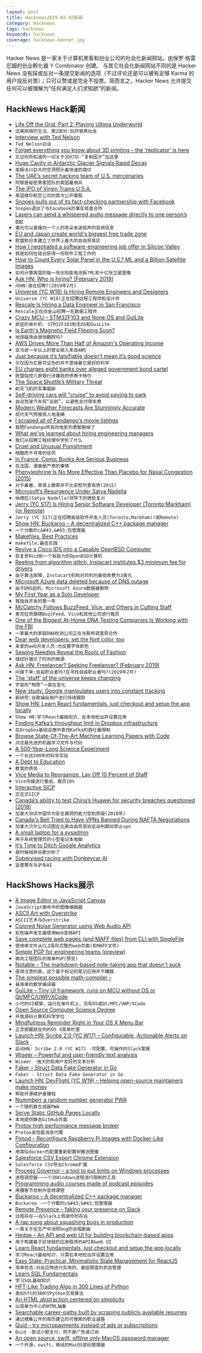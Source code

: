 ```yaml
---
layout: post
title: Hacknews2019-02-02新闻
category: Hacknews
tags: hacknews
keywords: hacknews
coverage: hacknews-banner.jpg
---
```


Hacker News 是一家关于计算机黑客和创业公司的社会化新闻网站，由保罗·格雷厄姆的创业孵化器 Y Combinator 创建。
与其它社会化新闻网站不同的是 Hacker News 没有踩或反对一条提交新闻的选项（不过评论还是可以被有足够 Karma 的用户投反对票）；只可以赞或是完全不投票。简而言之，Hacker News 允许提交任何可以被理解为“任何满足人们求知欲”的新闻。

## HackNews Hack新闻


- [Life Off the Grid, Part 2: Playing Ultima Underworld](https://www.filfre.net/2019/02/life-off-the-grid-part-2-playing-ultima-underworld/)
- `远离网络的生活，第2部分:玩终极黑社会`
- [Interview with Ted Nelson](https://www.notion.so/tools-and-craft/03-ted-nelson)
- `Ted Nelson访谈`
- [Forget everything you know about 3D printing – the ‘replicator’ is here](https://www.nature.com/articles/d41586-018-07798-9)
- `忘记你所知道的一切关于3D打印-“复制因子”在这里`
- [Huge Cavity in Antarctic Glacier Signals Rapid Decay](https://www.nasa.gov/feature/jpl/huge-cavity-in-antarctic-glacier-signals-rapid-decay)
- `南极冰川巨大的空洞预示着快速的腐烂`
- [The UAE’s secret hacking team of U.S. mercenaries](https://uk.reuters.com/article/uk-usa-spying-raven-specialreport-idUKKCN1PO1A6)
- `阿联酋秘密黑客团队的美国雇佣兵`
- [The IPO of Virgin Trains U.S.A.](https://www.bloomberg.com/opinion/articles/2019-02-01/two-billionaires-want-to-restore-the-glory-of-u-s-railroads)
- `美国维珍航空公司的首次公开募股`
- [Snopes pulls out of its fact-checking partnership with Facebook](https://www.poynter.org/fact-checking/2019/snopes-pulls-out-of-its-fact-checking-partnership-with-facebook/)
- `Snopes退出了与Facebook的事实核查合作`
- [Lasers can send a whispered audio message directly to one person’s ear](https://www.osa.org/en-us/about_osa/newsroom/news_releases/2019/new_technology_uses_lasers_to_transmit_audible_mes/)
- `激光可以直接向一个人的耳朵发送低声的音频信息`
- [EU and Japan create world&#39;s biggest free trade zone](https://www.dw.com/en/eu-and-japan-create-worlds-biggest-free-trade-zone/a-47319521)
- `欧盟和日本建立了世界上最大的自由贸易区`
- [How I negotiated a software-engineering job offer in Silicon Valley](https://blog.usejournal.com/how-i-negotiated-a-software-engineer-offer-in-silicon-valley-f11590f5c656)
- `我是如何在硅谷获得一份软件工程工作的`
- [How to Count Every Solar Panel in the U.S.? ML and a Billion Satellite Images](https://www.engineering.com/DesignerEdge/DesignerEdgeArticles/ArticleID/18348/How-Do-You-Count-Every-Solar-Panel-in-the-US-Machine-Learning-and-a-Billion-Satellite-Images.aspx)
- `如何计算美国的每一块太阳能电池板?ML和十亿张卫星图像`
- [Ask HN: Who is hiring? (February 2019)](item?id=19055166)
- `问HN:谁在招聘?(2019年2月)`
- [Universe (YC W18) Is Hiring Remote Engineers and Designers](item?id=19057946)
- `Universe (YC W18)正在招聘远程工程师和设计师`
- [Rescale Is Hiring a Data Engineer in San Francisco](https://jobs.lever.co/rescale/4882eec3-3abf-4161-af0f-5d32e3813c67?lever-origin=applied&amp;lever-source%5B%5D=Hacker%20News)
- `Rescale正在旧金山招聘一名数据工程师`
- [Crazy MCU – STM32F103 and None OS and GuiLite](https://github.com/idea4good/GuiLite)
- `疯狂的单片机- STM32F103和无OS和GuiLite`
- [Is Earth&#39;s Magnetic Field Flipping Soon?](https://www.space.com/43173-earth-magnetic-field-flips-when.html)
- `地球磁场会很快翻转吗?`
- [AWS Drives More Than Half of Amazon&#39;s Operating Income](https://www.lightreading.com/enterprise-cloud/infrastructure-and-platform/aws-drives-more-than-half-of-amazons-operating-income/d/d-id/749196)
- `亚马逊一半以上的营业收入来自AWS`
- [Just because it’s falsifiable doesn’t mean it’s good science](http://backreaction.blogspot.com/2019/01/just-because-its-falsifiable-doesnt.html)
- `仅仅因为它是可证伪的并不意味着它是好的科学`
- [EU charges eight banks over alleged government bond cartel](https://www.reuters.com/article/us-eu-antitrust-banks/eu-charges-eight-banks-over-euro-government-bond-trading-cartel-idUSKCN1PP1UA)
- `欧盟指控八家银行涉嫌政府债券卡特尔`
- [The Space Shuttle’s Military Threat](https://youzicha.tumblr.com/post/181657051514/my-favorite-part-about-the-economically-dubious)
- `航天飞机的军事威胁`
- [Self-driving cars will &#34;cruise&#34; to avoid paying to park](https://news.ucsc.edu/2019/01/millardball-vehicles.html)
- `自动驾驶汽车将“巡航”，以避免支付停车费`
- [Modern Weather Forecasts Are Stunningly Accurate](https://www.theatlantic.com/science/archive/2019/01/polar-vortex-weather-forecasting-good-now/581605/)
- `现代天气预报惊人地准确`
- [I scraped all of Fandango&#39;s movie listings](https://readypipe.com/blog/fandango-ticket-prices/)
- `我把Fandango所有的电影列表都删掉了`
- [What we&#39;ve learned about hiring engineering managers](https://circleci.com/blog/what-we-ve-learned-about-hiring-engineering-managers/)
- `我们从招聘工程经理中学到了什么`
- [Cruel and Unusual Punishment](https://harpers.org/archive/2019/02/cruel-and-unusual-punishment-2/)
- `残酷而不寻常的惩罚`
- [In France, Comic Books Are Serious Business](https://www.nytimes.com/2019/01/29/books/france-comic-books-angouleme.html)
- `在法国，漫画是严肃的事情`
- [Phenylephrine Is No More Effective Than Placebo for Nasal Congestion (2015)](https://www.jwatch.org/na39054/2015/09/17/phenylephrine-no-more-effective-placebo-nasal-congestion)
- `对于鼻塞，苯肾上腺素并不比安慰剂更有效(2015)`
- [Microsoft’s Resurgence Under Satya Nadella](https://www.wsj.com/articles/microsofts-resurgence-under-satya-nadella-11549022422)
- `纳德拉(Satya Nadella)领导下的微软复兴`
- [Jerry (YC S17) Is Hiring Senior Software Developer (Toronto;Markham) (or Remote)](https://www.workable.com/j/089F60DE31)
- `Jerry (YC S17)正在招聘高级软件开发人员(Toronto;Markham)(或Remote)`
- [Show HN: Buckaroo – A decentralized C&#43;&#43; package manager](https://github.com/LoopPerfect/buckaroo)
- `一个分散的c&#43;&#43;包管理器`
- [Makefiles, Best Practices](https://danyspin97.org/blog/makefiles-best-practices/)
- `makefile,最佳实践`
- [Revive a Cisco IDS into a Capable OpenBSD Computer](https://komlositech.wordpress.com/2018/12/30/revive-a-cisco-ids-into-a-capable-openbsd-firewall/)
- `恢复思科id到一个有能力的OpenBSD计算机`
- [Reeling from algorithm glitch, Instacart institutes $3 minimum fee for drivers](https://www.fastcompany.com/90300962/reeling-from-algorithm-glitch-instacart-institutes-3-minimum-fee-for-drivers)
- `由于算法故障，Instacart机构对司机的最低收费为3美元`
- [Microsoft Azure data deleted because of DNS outage](https://nakedsecurity.sophos.com/2019/02/01/dns-outage-turns-tables-on-azure-database-users/)
- `由于DNS宕机，Microsoft Azure数据被删除`
- [My First Year as a Solo Developer](https://mtlynch.io/solo-developer-year-1/)
- `我独自开发的第一年`
- [McClatchy Follows BuzzFeed, Vice, and Others in Cutting Staff](https://www.miaminewtimes.com/news/mcclatchy-follows-buzzfeed-vice-and-others-in-cutting-staff-11070151)
- `麦克拉奇跟随BuzzFeed、Vice和其他公司进行裁员`
- [One of the Biggest At-Home DNA Testing Companies Is Working with the FBI](https://www.buzzfeednews.com/article/salvadorhernandez/family-tree-dna-fbi-investigative-genealogy-privacy)
- `一家最大的家庭DNA检测公司正在与联邦调查局合作`
- [Dear web developers: set the font color, too](https://www.luu.io/posts/web-devs-font-color)
- `亲爱的web开发人员:也设置字体颜色`
- [Sewing Needles Reveal the Roots of Fashion](https://www.sapiens.org/archaeology/fashion-history-sewing-needles/)
- `缝纫针揭示了时尚的根源`
- [Ask HN: Freelancer? Seeking Freelancer? (February 2019)](item?id=19055165)
- `问接下来:自由职业者吗?在寻找自由职业者吗?(2019年2月)`
- [The &#39;stuff&#39; of the universe keeps changing](https://phys.org/news/2019-02-universe.html)
- `宇宙的“物质”一直在变化`
- [New study: Google manipulates users into constant tracking](https://www.forbrukerradet.no/side/google-manipulates-users-into-constant-tracking)
- `新研究:谷歌操纵用户进行持续跟踪`
- [Show HN: Learn React fundamentals, just checkout and setup the app locally](https://github.com/tyroprogrammer/learn-react-app)
- `Show HN:学习React基础知识，在本地检出并设置应用`
- [Finding Kafka’s throughput limit in Dropbox infrastructure](https://blogs.dropbox.com/tech/2019/01/finding-kafkas-throughput-limit-in-dropbox-infrastructure/)
- `在Dropbox基础设施中查找Kafka的吞吐量限制`
- [Browse State-Of-The-Art Machine Learning Papers with Code](https://paperswithcode.com/sota)
- `浏览最先进的机器学习文件与代码`
- [A 500-Year-Long Science Experiment](https://www.theatlantic.com/science/archive/2019/01/500-year-long-science-experiment/581155/)
- `一个长达500年的科学实验`
- [A Debt to Education](https://www.plough.com/en/topics/justice/social-justice/economic-justice/a-debt-to-education)
- `教育的债务`
- [Vice Media to Reorganize, Lay Off 10 Percent of Staff](https://www.hollywoodreporter.com/news/vice-media-reorganize-lay-10-percent-staff-1181785)
- `Vice传媒进行重组，裁员10%`
- [Interactive SICP](https://xuanji.appspot.com/isicp/)
- `交互式SICP`
- [Canada’s ability to test China’s Huawei for security breaches questioned (2018)](https://www.theglobeandmail.com/politics/article-us-intelligence-officials-question-canadas-ability-to-test-chinas/)
- `加拿大测试中国华为安全漏洞的能力受到质疑(2018年)`
- [Canada&#39;s Bell Tried to Have VPNs Banned During NAFTA Negotiations](https://www.techdirt.com/articles/20190130/10141941498/canadas-bell-tried-to-have-vpns-banned-during-nafta-negotiations.shtml)
- `加拿大贝尔公司试图在北美自由贸易协定谈判期间禁止vpn`
- [A small laptop for a sysadmin](https://habr.com/en/post/437912/)
- `用于系统管理员的小型笔记本电脑`
- [It’s Time to Ditch Google Analytics](https://www.fastcompany.com/90300072/its-time-to-ditch-google-analytics)
- `是时候抛弃谷歌分析了`
- [Supervised racing with Donkeycar AI](https://markku.ai/)
- `监督赛车与驴车AI`


## HackShows Hacks展示

- [ A Image Editor in JavaScript Canvas](https://github.com/victorqribeiro/photoEditor)
- `JavaScript画布中的图像编辑器`
- [ ASCII Art with Overstrike](https://github.com/hughpyle/ASR33/blob/master/asciiart/README.md)
- `ASCII艺术与Overstrike`
- [ Colored Noise Generator using Web Audio API](https://schlachter.ca/spectradoze/)
- `彩色噪声发生器使用Web音频API`
- [ Save complete web pages (and MAFF files) from CLI with SingleFile](https://github.com/gildas-lormeau/SingleFile/tree/master/cli)
- `使用单文件从CLI保存完整的web页面(和MAFF文件)`
- [ Simple PGP for engineering teams (preview)](https://www.fluidkeys.com/blog/preview-simple-pgp-for-engineering-teams/)
- `面向工程团队的简单PGP(预览)`
- [ Notable – The markdown-based note-taking app that doesn&#39;t suck](https://github.com/fabiospampinato/notable#readme)
- `值得注意的是，这个基于标记的笔记应用并不糟糕`
- [ The simplest possible math-compiler –](https://github.com/skx/math-compiler/)
- `最简单的数学编译器`
- [ GuiLite – Tiny UI framework, runs on MCU without OS or Qt/MFC/UWP/XCode](https://github.com/idea4good/GuiLite)
- `小巧的UI框架，运行在单片机上，没有OS或Qt/MFC/UWP/XCode`
- [ Open Source Computer Science Degree](https://github.com/ForrestKnight/open-source-cs)
- `开放源码计算机科学学位`
- [ Mindfulness Reminder Right in Your OS X Menu Bar](https://mindfuldevmag.com/mindful-moments-reminder.html)
- `正念提醒就在你的OS X菜单栏里`
- [Launch HN: Scribe 2.0 (YC W17) – Configurable, Actionable Alerts on Slack](https://news.ycombinator.com/item?id=19028449)
- `启动HN: Scribe 2.0 (YC W17) -可配置、可操作的Slack警报`
- [ Wiseer – Powerful and user-friendly text analysis](https://wiseer.io/)
- `Wiseer -强大的和用户友好的文本分析`
- [ Faker – Struct Data Fake Generator in Go](https://github.com/bxcodec/faker)
- `Faker - Struct Data Fake Generator in Go`
- [Launch HN: DevFlight (YC W19) – Helping open-source maintainers make money](https://news.ycombinator.com/item?id=19037467)
- `帮助开源维护者赚钱`
- [ Nummberr a random number generator PWA](https://nummberr.com)
- `一个随机数生成器PWA`
- [ Serve Static GitHub Pages Locally](https://github.com/CurtisLusmore/ghp)
- `本地提供静态GitHub页面`
- [ Protox high performance message broker](https://github.com/mitghi/protox)
- `Protox高性能消息代理`
- [ Pimod – Reconfigure Raspberry Pi Images with Docker-Like Configuration](https://github.com/nature40/pimod)
- `用类似docker的配置重新配置树莓派图像`
- [ Salesforce CSV Export Chrome Extension](https://chrome.google.com/webstore/detail/salesforce-export-by-data/okocadbiphjjjmdeopakmbdambldcfeb)
- `Salesforce CSV导出Chrome扩展`
- [ Process Governor – a tool to put limits on Windows processes](https://github.com/lowleveldesign/process-governor)
- `进程调控器——一个对Windows进程进行限制的工具`
- [ Programming audio courses made of podcast episodes](https://podhut.co/)
- `用播客节目制作音频课程`
- [ Buckaroo – A decentralized C&#43;&#43; package manager](https://github.com/LoopPerfect/buckaroo)
- `Buckaroo -一个分散的c&#43;&#43;包管理器`
- [ Remote Presence – faking your presence on Slack](http://www.remotepresence.io)
- `远程存在——在Slack上假装你的存在`
- [ A rap song about squashing bugs in production](https://news.ycombinator.com/item?id=19047589)
- `一首关于在生产中消除bug的说唱歌曲`
- [ Hedge – An API and web UI for building blockchain-based apps](https://usehedge.com/)
- `用于构建基于区块链的应用程序的API和web UI`
- [ Learn React fundamentals, just checkout and setup the app locally](https://github.com/tyroprogrammer/learn-react-app)
- `学习React基础知识，只需在本地检出并设置应用`
- [ Easy State: Practical, Minimalistic State Management for ReactJS](https://github.com/solkimicreb/react-easy-state)
- `简单状态:对反应物进行实用的、最低限度的状态管理`
- [ Learn SQL Fundamentals](https://news.ycombinator.com/item?id=19052955)
- `学习SQL基础知识`
- [ HFT-Like Trading Algo in 300 Lines of Python](https://medium.com/automation-generation/hft-like-trading-algorithm-in-300-lines-of-code-you-can-run-now-983bede4f13a)
- `类似hft的300行Python交易算法`
- [ An HTML abstraction centered on simplicity](https://github.com/ntrupin/linescript)
- `以简单为中心的HTML抽象`
- [ Searchable career-paths built by scraping publicly available resumes](http://www.careercomposer.net)
- `通过搜集公开的简历建立的可搜索的职业道路`
- [ Quid – try micropayments instead of ads or subscriptions](https://quid.works)
- `Quid -尝试小额支付，而不是广告或订阅`
- [ An open source, swift, offline only MacOS password manager](https://github.com/swlkr/allyourpasswords)
- `一个开源，swift，离线的MacOS密码管理器`


